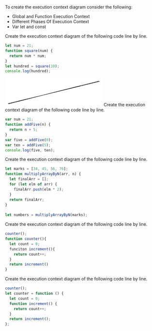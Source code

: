 To create the execution context diagram consider the following:

- Global and Function Execution Context
- Different Phases Of Execution Context
- Var let and const

Create the execution context diagram of the following code line by line.

```js
let num = 21;
function square(num) {
  return num * num;
}
let hundred = square(10);
console.log(hundred);
```
![](./img/img-1.png)
Create the execution context diagram of the following code line by line.

```js
var num = 21;
function addFive(n) {
  return n + 5;
}
var five = addFive(0);
var ten = addFive(5);
console.log(five, ten);
```

Create the execution context diagram of the following code line by line.

```js
let marks = [34, 45, 56, 76];
function multiplyArrayByN(arr, n) {
  let finalArr = [];
  for (let elm of arr) {
    finalArr.push(elm * 2);
  }
  return finalArr;
}

let numbers = multiplyArrayByN(marks);
```

Create the execution context diagram of the following code line by line.

```js
counter();
function counter(){
  let count = 0;
  funciton increment(){
    return count++;
  }
  return increment()
}
```

Create the execution context diagram of the following code line by line.

```js
counter();
let counter = function () {
  let count = 0;
  function increment() {
    return count++;
  }
  return increment();
};
```
